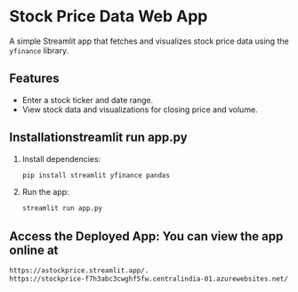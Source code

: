 # Stock Price Data Web App

A simple Streamlit app that fetches and visualizes stock price data using the `yfinance` library.

## Features
- Enter a stock ticker and date range.
- View stock data and visualizations for closing price and volume.

## Installationstreamlit run app.py

1. Install dependencies:
   ```bash
   pip install streamlit yfinance pandas
2. Run the app:
   ```bash
   streamlit run app.py

## Access the Deployed App: You can view the app online at 
   ```bash
   https://astockprice.streamlit.app/.
   https://stockprice-f7h3abc3cwghf5fw.centralindia-01.azurewebsites.net/





   
